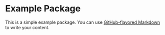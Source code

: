 
# Example Package

This is a simple example package. You can use
[GitHub-flavored Markdown](https://guides.github.com/features/mastering-markdown/)
to write your content.



